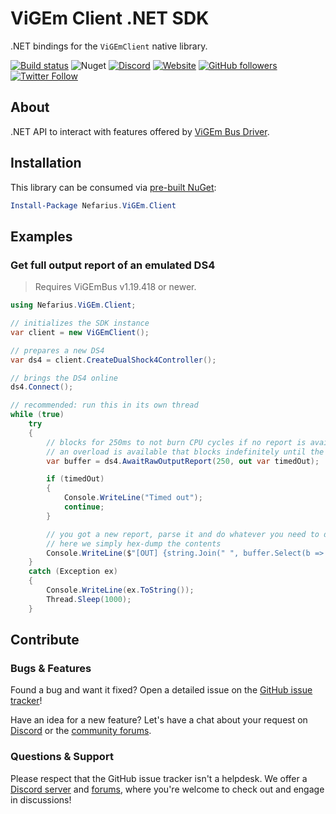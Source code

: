 # ViGEm Client .NET SDK

.NET bindings for the `ViGEmClient` native library.

[![Build status](https://ci.appveyor.com/api/projects/status/pxjf36etx8ro901s?svg=true)](https://ci.appveyor.com/project/nefarius/vigem-net) ![Nuget](https://img.shields.io/nuget/dt/Nefarius.ViGEm.Client) [![Discord](https://img.shields.io/discord/346756263763378176.svg)](https://discord.vigem.org/) [![Website](https://img.shields.io/website-up-down-green-red/https/vigem.org.svg?label=ViGEm.org)](https://vigem.org/) [![GitHub followers](https://img.shields.io/github/followers/nefarius.svg?style=social&label=Follow)](https://github.com/nefarius) [![Twitter Follow](https://img.shields.io/twitter/follow/nefariusmaximus.svg?style=social&label=Follow)](https://twitter.com/nefariusmaximus)

## About

.NET API to interact with features offered by [ViGEm Bus Driver](https://github.com/ViGEm/ViGEmBus).

## Installation

This library can be consumed via [pre-built NuGet](https://www.nuget.org/packages/Nefarius.ViGEm.Client/):

```PowerShell
Install-Package Nefarius.ViGEm.Client
```

## Examples

### Get full output report of an emulated DS4

> Requires ViGEmBus v1.19.418 or newer.

```csharp
using Nefarius.ViGEm.Client;

// initializes the SDK instance
var client = new ViGEmClient();

// prepares a new DS4
var ds4 = client.CreateDualShock4Controller();

// brings the DS4 online
ds4.Connect();

// recommended: run this in its own thread
while (true)
    try
    {
        // blocks for 250ms to not burn CPU cycles if no report is available
        // an overload is available that blocks indefinitely until the device is disposed, your choice!
        var buffer = ds4.AwaitRawOutputReport(250, out var timedOut);

        if (timedOut)
        {
            Console.WriteLine("Timed out");
            continue;
        }

        // you got a new report, parse it and do whatever you need to do :)
        // here we simply hex-dump the contents
        Console.WriteLine($"[OUT] {string.Join(" ", buffer.Select(b => b.ToString("X2")))}");
    }
    catch (Exception ex)
    {
        Console.WriteLine(ex.ToString());
        Thread.Sleep(1000);
    }
```

## Contribute

### Bugs & Features

Found a bug and want it fixed? Open a detailed issue on the [GitHub issue tracker](../../issues)!

Have an idea for a new feature? Let's have a chat about your request on [Discord](https://discord.vigem.org) or the [community forums](https://forums.vigem.org).

### Questions & Support

Please respect that the GitHub issue tracker isn't a helpdesk. We offer a [Discord server](https://discord.vigem.org) and [forums](https://forums.vigem.org), where you're welcome to check out and engage in discussions!

